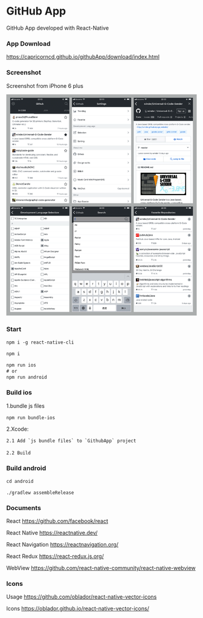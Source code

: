 # GitHub App

GitHub App developed with React-Native

### App Download

https://capricorncd.github.io/githubApp/download/index.html

### Screenshot

Screenshot from iPhone 6 plus

![Github app Screenshot from iPhone 6 plus](./download/screenshot-from-iphone6-plus.png)

### Start

```
npm i -g react-native-cli
```

```
npm i
```

```
npm run ios
# or
npm run android
```

### Build ios

1.bundle js files

```
npm run bundle-ios
```

2.Xcode: 

    2.1 Add `js bundle files` to `GithubApp` project

    2.2 Build
    
### Build android

```
cd android
```

```
./gradlew assembleRelease
```

### Documents

React https://github.com/facebook/react

React Native https://reactnative.dev/

React Navigation https://reactnavigation.org/

React Redux https://react-redux.js.org/

WebView https://github.com/react-native-community/react-native-webview

### Icons

Usage https://github.com/oblador/react-native-vector-icons

Icons https://oblador.github.io/react-native-vector-icons/

